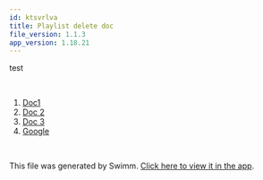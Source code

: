 ```yaml
---
id: ktsvrlva
title: Playlist delete doc
file_version: 1.1.3
app_version: 1.18.21
---
```


<!-- Intro - Do not remove this comment -->
test

<br/>

<!-- Steps - Do not remove this comment -->
1. [Doc1](doc1.kz7oo2im.sw.md)
2. [Doc 2](doc-2.euygfoaf.sw.md)
3. [Doc 3](doc-3.puj7bau5.sw.md)
4. [Google](https://www.google.com)


<br/>

This file was generated by Swimm. [Click here to view it in the app](https://swimm-web-app--swmdv3-develop-staging-a696gm5o.web.app/repos/Z2l0aHViJTNBJTNBY3NoYXJwLXNoYXVsLXRlc3QlM0ElM0Fzd2ltbWlv/playlists/ktsvrlva).
